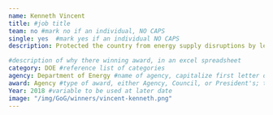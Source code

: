 ```yaml
---
name: Kenneth Vincent
title: #job title
team: no #mark no if an individual, NO CAPS
single: yes  #mark yes if an individual NO CAPS
description: Protected the country from energy supply disruptions by leading a strategic review of the U.S. Strategic Petroleum Reserve and worked with Congress and the Executive Branch to make improvements.

#description of why there winning award, in an excel spreadsheet
category: DOE #reference list of categories
agency: Department of Energy #name of agency, capitalize first letter of each name
award: Agency #type of award, either Agency, Council, or President's; this is case sensitive so make sure to match the options listed exactly. This section generates the format of the card
Year: 2018 #variable to be used at later date
image: "/img/GoG/winners/vincent-kenneth.png"
---
```


